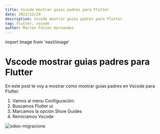 ```yaml
---
title: Vscode mostrar guias padres para Flutter
date: 2022/12/29
description: Vscode mostrar guias padres para Flutter
tag: flutter, vscode
author: Marlon Falcon Hernandez
---
```

import Image from 'next/image'

# Vscode mostrar guias padres para Flutter

En este post te voy a mostrar como mostrar guias padres en Vscode para Flutter.
1. Vamos al menu Configuración.
2. Buscamos Flutter ui
3. Marcamos la opción Show Guides
4. Reiniciamos Vscode

<Image
  src="/images/posts/vscode-flutter.png"
  alt="odoo-migracione"
  width={1680}
  height={887}
  priority
  className="next-image"
/>
